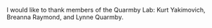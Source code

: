 I would like to thank members of the Quarmby Lab: Kurt Yakimovich, Breanna Raymond, and Lynne Quarmby.